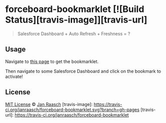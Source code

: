 # forceboard-bookmarklet [![Build Status][travis-image]][travis-url]

> Salesforce Dashboard + Auto Refresh + Freshness = ?

## Usage

Navigate to <a href="http://www.janraasch.com/forceboard-bookmarklet">this page</a> to get the bookmarklet.

Then navigate to some Salesforce Dashboard and click on the bookmark to activate!

## License

[MIT License](http://en.wikipedia.org/wiki/MIT_License) © [Jan Raasch](https://www.janraasch.com)
[travis-image]: https://travis-ci.org/janraasch/forceboard-bookmarklet.svg?branch=gh-pages
[travis-url]: https://travis-ci.org/janraasch/forceboard-bookmarklet
